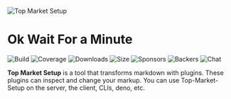 ![Top Market Setup](https://raw.githubusercontent.com/Top-Market-Setup/.github/main/top-market-setup-readme-image.png)
# Ok Wait For a Minute 

![Build]( https://github.com/remarkjs/remark/workflows/main/badge.svg)
![Coverage]( https://img.shields.io/codecov/c/github/remarkjs/remark.svg)
![Downloads]( https://img.shields.io/npm/dm/remark.svg)
![Size]( https://img.shields.io/bundlejs/size/remark)
![Sponsors]( https://opencollective.com/unified/sponsors/badge.svg)
![Backers]( https://opencollective.com/unified/backers/badge.svg)
![Chat]( https://img.shields.io/badge/chat-discussions-success.svg)

**Top Market Setup** is a tool that transforms markdown with plugins.
These plugins can inspect and change your markup.
You can use Top-Market-Setup on the server, the client, CLIs, deno, etc.
